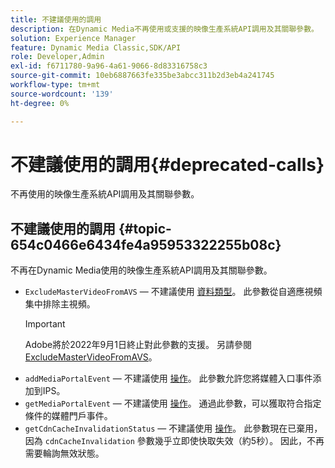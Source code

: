 ```yaml
---
title: 不建議使用的調用
description: 在Dynamic Media不再使用或支援的映像生產系統API調用及其關聯參數。
solution: Experience Manager
feature: Dynamic Media Classic,SDK/API
role: Developer,Admin
exl-id: f6711780-9a96-4a61-9066-8d83316758c3
source-git-commit: 10eb6887663fe335be3abcc311b2d3eb4a241745
workflow-type: tm+mt
source-wordcount: '139'
ht-degree: 0%

---
```


# 不建議使用的調用{#deprecated-calls}

不再使用的映像生產系統API調用及其關聯參數。

## 不建議使用的調用 {#topic-654c0466e6434fe4a95953322255b08c}

不再在Dynamic Media使用的映像生產系統API調用及其關聯參數。

* `ExcludeMasterVideoFromAVS`  — 不建議使用 [資料類型](/help/aem-ips-api/types/c-data-types/c-data-types.md)。 此參數從自適應視頻集中排除主視頻。
   >[!IMPORTANT]
   >
   >Adobe將於2022年9月1日終止對此參數的支援。 另請參閱 [ExcludeMasterVideoFromAVS](/help/aem-ips-api/types/c-data-types/r-exclude-master-video-from-avs.md)。
* `addMediaPortalEvent`  — 不建議使用 [操作](/help/aem-ips-api/operations/c-operations-intro/c-operations-intro.md)。 此參數允許您將媒體入口事件添加到IPS。
* `getMediaPortalEvent`  — 不建議使用 [操作](/help/aem-ips-api/operations/c-operations-intro/c-operations-intro.md)。 通過此參數，可以獲取符合指定條件的媒體門戶事件。
* `getCdnCacheInvalidationStatus`  — 不建議使用 [操作](/help/aem-ips-api/operations/c-operations-intro/c-operations-intro.md)。 此參數現在已棄用，因為 `cdnCacheInvalidation` 參數幾乎立即使快取失效（約5秒）。 因此，不再需要輪詢無效狀態。
